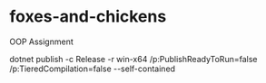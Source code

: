 # foxes-and-chickens
OOP Assignment

dotnet publish -c Release -r win-x64 /p:PublishReadyToRun=false /p:TieredCompilation=false --self-contained
